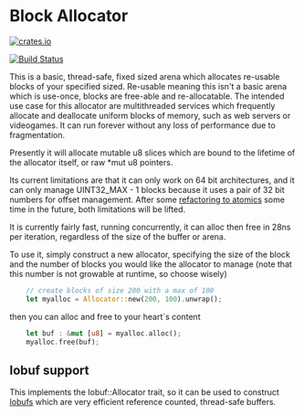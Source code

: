 
# Block Allocator

[![crates.io](https://img.shields.io/crates/v/iobuf.svg)](https://crates.io/crates/block_allocator/)

[![Build Status](https://travis-ci.org/cgaebel/iobuf.svg?branch=master)](https://travis-ci.org/rrichardson/block_alloc)

This is a basic, thread-safe, fixed sized arena which allocates re-usable blocks
of your specified sized. Re-usable meaning this isn't a basic arena which is
use-once, blocks are free-able and re-allocatable. The intended use case for this
allocator are multithreaded services which frequently allocate and deallocate uniform blocks of
memory, such as web servers or videogames.  It can run forever without any loss of performance
due to fragmentation.

Presently it will allocate mutable u8 slices which are bound to the lifetime of the allocator itself, or raw *mut u8
pointers.

Its current limitations are that it can only work on 64 bit architectures, and it can only manage UINT32_MAX - 1 blocks because it uses a pair of 32 bit numbers
for offset management.  After some [refactoring to atomics](https://github.com/rust-lang/rust/issues/24564) some time in
    the future, both limitations will be lifted.

It is currently fairly fast, running concurrently, it can alloc then free in 28ns per iteration, regardless of the size
of the buffer or arena.

To use it, simply construct a new allocator, specifying the size of the block and the number of blocks you would like
the allocator to manage (note that this number is not growable at runtime, so choose wisely)

```rust
    // create blocks of size 200 with a max of 100
    let myalloc = Allocator::new(200, 100).unwrap();
```

then you can alloc and free to your heart`s content

```rust
    let buf : &mut [u8] = myalloc.alloc();
    myalloc.free(buf);
```

## Iobuf support

This implements the Iobuf::Allocator trait, so it can be used to construct [Iobufs](https://github.com/cgaebel/iobuf)
which are very efficient reference counted, thread-safe buffers.



